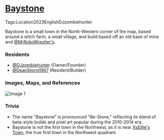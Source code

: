 [Baystone](#baystone)
=====================

Tags:Location2023EnglishDJzombiehunter

Baystone is a small town in the North-Western corner of the map, based around a witch farm, a small village, and build based off an old base of mine and [@MrRoboWrestler's](#mrrobowrestler).

### Residents

*   [@DJzombiehunter](#djzombiehunter) (Owner/Founder)
*   [@DeanStorm1967](#deanstorm) (Resident/Builder)

### Images, Maps, and References

![Image 1](https://cdn.discordapp.com/attachments/1061516148325220455/1138245208962760795/image.png)

### Trivia

*   The name "Baystone" is pronounced "Be-Stone," reflecting its blend of beta-style builds and pixel art popular during the 2010-2014 era.
*   Baystone is not the first town in the Northwest, as it is near [XsElite's Town](#xselites-town), the true first town in the Northwest quadrant.